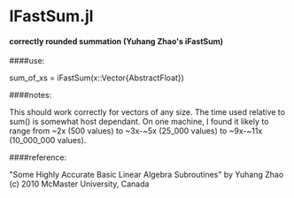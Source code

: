 # IFastSum.jl
#### correctly rounded summation (Yuhang Zhao's iFastSum)

####use:  

sum_of_xs = iFastSum(x::Vector{AbstractFloat})

####notes:

This should work correctly for vectors of any size.  The time used relative to sum() is somewhat host dependant.  On one machine, I found it likely to range from ~2x (500 values) to ~3x-~5x (25_000 values) to ~9x-~11x (10_000_000 values).

####reference:

"Some Highly Accurate Basic Linear Algebra Subroutines"
by Yuhang Zhao (c) 2010
McMaster University, Canada
